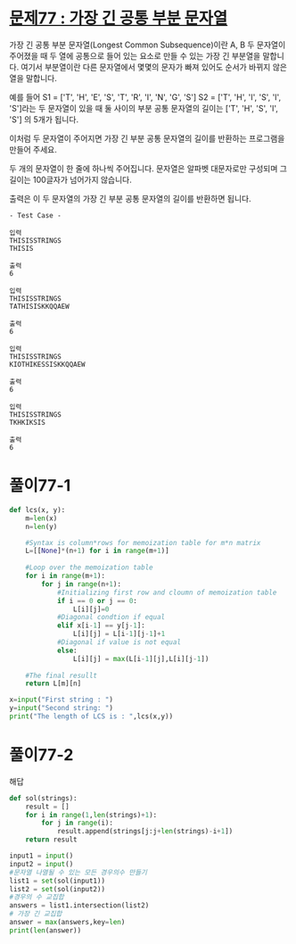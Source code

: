 # [문제77 : 가장 긴 공통 부분 문자열](https://www.notion.so/77-aaeb047b8c614345a1be47d502e6471b)

가장 긴 공통 부분 문자열(Longest Common Subsequence)이란 A, B 두 문자열이 주어졌을 때
두 열에 공통으로 들어 있는 요소로 만들 수 있는 가장 긴 부분열을 말합니다.
여기서 부분열이란 다른 문자열에서 몇몇의 문자가 빠져 있어도 순서가 바뀌지 않은 열을 말합니다.

예를 들어 S1 = ['T', 'H', 'E', 'S', 'T', 'R', 'I', 'N', 'G', 'S']  S2 = ['T', 'H', 'I', 'S', 'I', 'S']라는 두 문자열이 있을 때
둘 사이의 부분 공통 문자열의 길이는 ['T', 'H', 'S', 'I', 'S'] 의 5개가 됩니다.

이처럼 두 문자열이 주어지면 가장 긴 부분 공통 문자열의 길이를 반환하는 프로그램을 만들어 주세요.

두 개의 문자열이 한 줄에 하나씩 주어집니다.
문자열은 알파벳 대문자로만 구성되며 그 길이는 100글자가 넘어가지 않습니다.

출력은 이 두 문자열의 가장 긴 부분 공통 문자열의 길이를 반환하면 됩니다.

    - Test Case -

    입력
    THISISSTRINGS
    THISIS

    출력
    6

    입력
    THISISSTRINGS
    TATHISISKKQQAEW

    출력
    6

    입력
    THISISSTRINGS
    KIOTHIKESSISKKQQAEW

    출력
    6

    입력
    THISISSTRINGS
    TKHKIKSIS

    출력
    6

# 풀이77-1

``` python
def lcs(x, y):
    m=len(x)
    n=len(y)

    #Syntax is column*rows for memoization table for m*n matrix
    L=[[None]*(n+1) for i in range(m+1)]
    
    #Loop over the memoization table
    for i in range(m+1):
        for j in range(n+1):
            #Initializing first row and cloumn of memoization table
            if i == 0 or j == 0:
                L[i][j]=0
            #Diagonal condtion if equal
            elif x[i-1] == y[j-1]:
                L[i][j] = L[i-1][j-1]+1
            #Diagonal if value is not equal
            else:
                L[i][j] = max(L[i-1][j],L[i][j-1])
    
    #The final resullt
    return L[m][n]

x=input("First string : ")
y=input("Second string: ")
print("The length of LCS is : ",lcs(x,y))
```
# 풀이77-2

해답

``` python
def sol(strings):
    result = []
    for i in range(1,len(strings)+1):
        for j in range(i):
            result.append(strings[j:j+len(strings)-i+1])
    return result

input1 = input()
input2 = input()
#문자열 나열될 수 있는 모든 경우의수 만들기
list1 = set(sol(input1))
list2 = set(sol(input2))
#경우의 수 교집합
answers = list1.intersection(list2)
# 가장 긴 교집합
answer = max(answers,key=len)
print(len(answer))
```